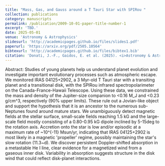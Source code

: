 ```yaml
---
title: "Mass, Gas, and Gauss around a T Tauri Star with SPIRou "
collection: publications
category: manuscripts
permalink: /publication/2009-10-01-paper-title-number-1
excerpt: 'TBD.'
date: 2025-05-01
venue: 'Astronomy & Astrophysics'
slidesurl: 'http://academicpages.github.io/files/slides1.pdf'
paperurl: 'https://arxiv.org/pdf/2505.10564'
bibtexurl: 'http://academicpages.github.io/files/bibtex1.bib'
citation: 'Donati, J.-F., Gaidos, E. et al. (2025). <i>Astronomy & Astrophysics</i> in press.'
---
```

<bf>Abstract:</bf> Studies of young planets help us understand planet evolution and investigate important evolutionary processes such as atmospheric escape. We monitored IRAS 04125+2902, a 3 Myr-old T Tauri star with a transiting planet and a transitional disk, with the SPIRou infrared spectropolarimeter on the Canada-France-Hawaii Telescope. Using these data, we constrained the mass and density of the Jupiter-size companion to <0.16 M_J and <0.23 g/cm^3, respectively (90\% upper limits). These rule out a Jovian-like object and support the hypothesis that it is an ancestor to the numerous sub-Neptunes found around mature stars. We unambiguously detect magnetic fields at the stellar surface, small-scale fields reaching 1.5 kG and the large-scale field mostly consisting of a 0.80-0.95 kG dipole inclined by 5-15deg to the rotation axis. Accretion onto the star is low and/or episodic at a maximum rate of ~10^{-11} Msun/yr, indicating that IRAS 04125+2902 is most likely in a magnetic 'propeller' regime, possibly maintaining the star's slow rotation (11.3~d). We discover persistent Doppler-shifted absorption in a metastable He I line, clear evidence for a magnetized wind from a gaseous inner disk. Variability in absorption suggests structure in the disk wind that could reflect disk-planet interactions.
